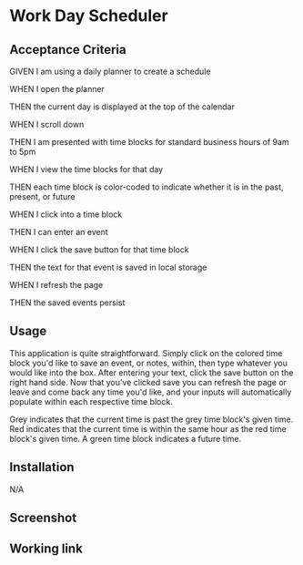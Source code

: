 # Work Day Scheduler

## Acceptance Criteria
GIVEN I am using a daily planner to create a schedule

WHEN I open the planner

THEN the current day is displayed at the top of the calendar

WHEN I scroll down

THEN I am presented with time blocks for standard business hours of 9am to 5pm

WHEN I view the time blocks for that day

THEN each time block is color-coded to indicate whether it is in the past, present, or 
future

WHEN I click into a time block

THEN I can enter an event

WHEN I click the save button for that time block

THEN the text for that event is saved in local storage

WHEN I refresh the page

THEN the saved events persist

## Usage
This application is quite straightforward. Simply click on the colored time block you'd like to save an event, or notes, within, then type whatever you would like into the box. After entering your text, click the save button on the right hand side. Now that you've clicked save you can refresh the page or leave and come back any time you'd like, and your inputs will automatically populate within each respective time block.

Grey indicates that the current time is past the grey time block's given time. Red indicates that the current time is within the same hour as the red time block's given time. A green time block indicates a future time.

## Installation
N/A

## Screenshot


## Working link
